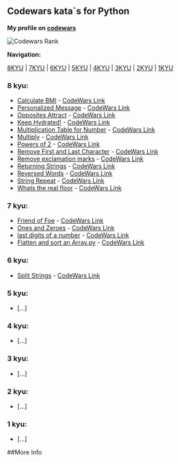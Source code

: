 ## Codewars kata\`s for Python

**My profile on [codewars](https://www.codewars.com/users/jacmy)**

![Codewars Rank](https://www.codewars.com/users/jacmy/badges/large)

**Navigation:**

[8KYU](https://github.com/myers-jacobandrew/codewars-solutions/python/tree/main/8%20kyu#8-kyu) | [7KYU](https://github.com/myers-jacobandrew/codewars-solutions/python/tree/main/7%20kyu#7-kyu) | [6KYU](https://github.com/myers-jacobandrew/codewars-solutions/python/tree/main/6%20kyu#6-kyu) | [5KYU](https://github.com/myers-jacobandrew/codewars-solutions/python/tree/main/5%20kyu#5-kyu) | [4KYU](https://github.com/myers-jacobandrew/codewars-solutions/python/tree/main/4%20kyu#4-kyu) | [3KYU](https://github.com/myers-jacobandrew/codewars-solutions/python/tree/main/3%20kyu#3-kyu) | [2KYU](https://github.com/myers-jacobandrew/codewars-solutions/python/tree/main/2%20kyu#2-kyu) | [1KYU](https://github.com/myers-jacobandrew/codewars-solutions/python/tree/main/1%20kyu#1-kyu) 

### 8 kyu:
- [Calculate BMI](https://github.com/myers-jacobandrew/codewars-python/blob/main/8%20kyu/Calculate%20BMI.py) - [CodeWars Link](https://www.codewars.com/kata/57a429e253ba3381850000fb)
- [Personalized Message](https://github.com/myers-jacobandrew/codewars-python/blob/main/8%20kyu/Grasshopper%20-%20Personalized%20Message.py) - [CodeWars Link](https://www.codewars.com/kata/5772da22b89313a4d50012f7)
- [Opposites Attract](https://github.com/myers-jacobandrew/codewars-python/blob/main/8%20kyu/Gravity%20Flip.py) - [CodeWars Link](https://www.codewars.com/kata/555086d53eac039a2a000083)
- [Keep Hydrated!](https://github.com/myers-jacobandrew/codewars-python/blob/main/8%20kyu/Keep%20Hydrated!.py) - [CodeWars Link](https://www.codewars.com/kata/582cb0224e56e068d800003c)
- [Multiplication Table for Number](https://github.com/myers-jacobandrew/codewars-python/blob/main/8%20kyu/Multiplication%20table%20for%20number.py) - [CodeWars Link](https://www.codewars.com/kata/5a2fd38b55519ed98f0000ce)
- [Multiply](https://github.com/myers-jacobandrew/codewars-python/blob/main/8%20kyu/Multiply.py) - [CodeWars Link](https://www.codewars.com/kata/50654ddff44f800200000004)
- [Powers of 2](https://github.com/myers-jacobandrew/codewars-python/blob/main/8%20kyu/Powers%20of%202.py) - [CodeWars Link](https://www.codewars.com/kata/57a083a57cb1f31db7000028)
- [Remove First and Last Character](https://github.com/myers-jacobandrew/codewars-python/blob/main/8%20kyu/Remove%20First%20and%20Last%20Character.py) - [CodeWars Link](https://www.codewars.com/kata/56bc28ad5bdaeb48760009b0)
- [Remove exclamation marks](https://github.com/myers-jacobandrew/codewars-python/blob/main/8%20kyu/Remove%20exclamation%20marks.py) - [CodeWars Link](https://www.codewars.com/kata/57a0885cbb9944e24c00008e)
- [Returning Strings](https://github.com/myers-jacobandrew/codewars-python/blob/main/8%20kyu/Returning%20Strings.py) - [CodeWars Link](https://www.codewars.com/kata/55a70521798b14d4750000a4)
- [Reversed Words](https://github.com/myers-jacobandrew/codewars-python/blob/main/8%20kyu/Reversed%20Words.py) - [CodeWars Link](https://www.codewars.com/kata/51c8991dee245d7ddf00000e)
- [String Repeat](https://github.com/myers-jacobandrew/codewars-python/blob/main/8%20kyu/String%20repeat.py) - [CodeWars Link](https://www.codewars.com/kata/57a0e5c372292dd76d000d7e)
- [Whats the real floor](https://github.com/myers-jacobandrew/codewars-python/blob/main/8%20kyu/What's%20the%20real%20floor.py) - [CodeWars Link](https://www.codewars.com/kata/574b3b1599d8f897470018f6)



### 7 kyu:

- [Friend of Foe](https://github.com/myers-jacobandrew/codewars-python/blob/main/7%20kyu/Friend%20or%20Foe.py) - [CodeWars Link](https://www.codewars.com/kata/55b42574ff091733d900002f)
- [Ones and Zeroes](https://github.com/myers-jacobandrew/codewars-python/blob/main/7%20kyu/Ones%20and%20Zeros.py) - [CodeWars Link](https://www.codewars.com/kata/578553c3a1b8d5c40300037c)
- [last digits of a number](https://github.com/myers-jacobandrew/codewars-python/blob/main/7%20kyu/last%20digits%20of%20a%20number.py) - [CodeWars Link](https://www.codewars.com/kata/5cd5ba1ce4471a00256930c0)
- [Flatten and sort an Array.py](https://github.com/myers-jacobandrew/codewars-python/blob/main/7%20kyu/Flatten%20and%20sort%20an%20Array.py) - [CodeWars Link](https://www.codewars.com/kata/57ee99a16c8df7b02d00045f)



### 6 kyu:

- [Split Strings](https://github.com/myers-jacobandrew/codewars-python/blob/main/6%20kyu/Split%20Strings.py) - [CodeWars Link](https://www.codewars.com/kata/515de9ae9dcfc28eb6000001)

### 5 kyu:
- [...]

### 4 kyu:
- [...]

### 3 kyu:
- [...]

### 2 kyu:
- [...]

### 1 kyu:
- [...]


##More Info
